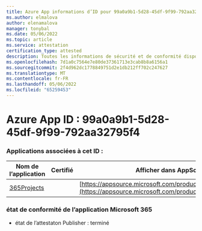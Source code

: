 ```yaml
---
title: Azure App informations d’ID pour 99a0a9b1-5d28-45df-9f99-792aa32795f4
ms.author: elmalova
author: elenamalova
manager: tonybal
ms.date: 05/06/2022
ms.topic: article
ms.service: attestation
certification_type: attested
description: Toutes les informations de sécurité et de conformité disponibles pour 99a0a9b1-5d28-45df-9f99-792aa32795f4.
ms.openlocfilehash: 7d1a0c7564e7e80de37361713e3cab8b8a6156a1
ms.sourcegitcommit: 2f4d962dc1778849751d2e1db212ff702c247627
ms.translationtype: MT
ms.contentlocale: fr-FR
ms.lasthandoff: 05/06/2022
ms.locfileid: "65259453"
---
```

# <a name="azure-app-id-99a0a9b1-5d28-45df-9f99-792aa32795f4"></a>Azure App ID : 99a0a9b1-5d28-45df-9f99-792aa32795f4


### <a name="apps-associated-with-this-id"></a>Applications associées à cet ID :
| **Nom de l’application** | **Certifié** | **Afficher dans AppSource** |
|--------------|---------------|-----------------------|
| [365Projects](../forward/WA200002160.md) |  | [https://appsource.microsoft.com/product/office/WA200002160](https://appsource.microsoft.com/product/office/WA200002160) |

### <a name="microsoft-365-app-compliance-status"></a>état de conformité de l’application Microsoft 365
- état de l’attestaton Publisher : terminé
